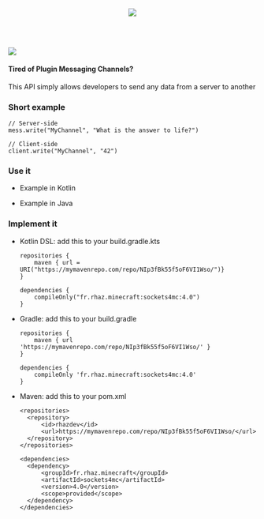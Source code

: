 <h3 align=center>
    <img src="https://i.imgur.com/FwZRaEn.png"/><br>
</h3>
<br>

[![](https://i.imgur.com/3bVmcOF.png)](https://www.spigotmc.org/resources/sockets4mc-no-more-plugin-messaging-channels.15938/)
---

#### Tired of Plugin Messaging Channels?
This API simply allows developers to send any data from a server to another

### Short example

    // Server-side
    mess.write("MyChannel", "What is the answer to life?")

    // Client-side
    client.write("MyChannel", "42")

### Use it

- Example in Kotlin

- Example in Java

### Implement it

- Kotlin DSL: add this to your build.gradle.kts

      repositories {
          maven { url = URI("https://mymavenrepo.com/repo/NIp3fBk55f5oF6VI1Wso/")}
      }

      dependencies {
          compileOnly("fr.rhaz.minecraft:sockets4mc:4.0")
      }

- Gradle: add this to your build.gradle

      repositories {
          maven { url 'https://mymavenrepo.com/repo/NIp3fBk55f5oF6VI1Wso/' }
      }

      dependencies {
          compileOnly 'fr.rhaz.minecraft:sockets4mc:4.0'
      }


- Maven: add this to your pom.xml

      <repositories>
        <repository>
            <id>rhazdev</id>
            <url>https://mymavenrepo.com/repo/NIp3fBk55f5oF6VI1Wso/</url>
        </repository>
      </repositories>

      <dependencies>
        <dependency>
            <groupId>fr.rhaz.minecraft</groupId>
            <artifactId>sockets4mc</artifactId>
            <version>4.0</version>
            <scope>provided</scope>
        </dependency>
      </dependencies>
